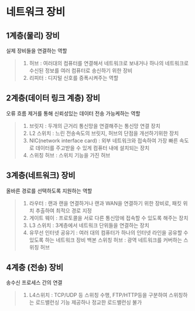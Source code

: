 # 네트워크 장비

## 1계층(물리) 장비
실제 장비들을 연결하는 역할 
> 1. 허브 : 여러대의 컴퓨터를 연결해서 네트워크로 보내거나 하나의 네트워크로 수신된 정보를 여러 컴퓨터로 송신하기 위한 장비 
> 2. 리피터 : 디지털 신호를 증폭시켜주는 역할

## 2계층(데이터 링크 계층) 장비
오류 흐름 제거를 통해 신뢰성있는 데이터 전송 가능케하는 역할
> 1. 브릿지 : 두개의 근거리 통신망을 연결해주는 통신망 연결 장치
> 2. L2 스위치 : 느린 전송속도의 브릿지, 허브의 단점을 개선하기위한 장치
> 3. NIC(network interface card) : 외부 네트워크와 접속하여 가장 빠른 속도로 데이터를 주고받을 수 있게 컴퓨터 내에 설치되는 장치
> 4. 스위칭 허브 : 스위치 기능을 가진 허브

## 3계층(네트워크) 장비 
올바른 경로를 선택하도록 지원하는 역할
> 1. 라우터 : 랜과 랜을 연결하거나 랜과 WAN을 연결하기 위한 장비로, 패킷 위치 추출하여 최적으 경로 지정
> 2. 게이트 웨이 : 프로토콜을 서로 다른 통신망에 접속할 수 있도록 해주는 장치
> 3. L3 스위치 : 3계층에서 네트워크 단위들을 연결하는 장치
> 4. 유무선 인터넷 공유기 : 여러 대의 컴퓨터가 하나의 인터넷 라인을 공유할 수 있도록 하는 네트워크 장비 
> 백본 스위칭 허브 : 광역 네트워크를 커버하는 스위칭 허브

## 4계층 (전송) 장비 
송수신 프로세스 간의 연결 
> 1. L4스위치 : TCP/UDP 등 스위칭 수행, FTP/HTTP등을 구분하여 스위칭하는 로드밸런싱 기능 제공하나 정교한 로드밸런싱 불가